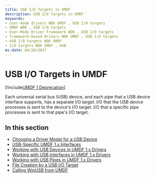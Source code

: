 ```yaml
---
title: USB I/O Targets in UMDF
description: USB I/O Targets in UMDF
keywords:
- user-mode drivers WDK UMDF , USB I/O targets
- UMDF WDK , USB I/O targets
- User-Mode Driver Framework WDK , USB I/O targets
- framework-based drivers WDK UMDF , USB I/O targets
- USB I/O targets WDK UMDF
- I/O targets WDK UMDF , USB
ms.date: 04/20/2017
---
```


# USB I/O Targets in UMDF

[!include[UMDF 1 Deprecation](../includes/umdf-1-deprecation.md)]

Each universal serial bus (USB) device, and each pipe that a USB device interface supports, has a separate I/O target. I/O that the USB device processes is sent to the device's I/O target. I/O that a specific pipe processes is sent to that pipe's I/O target.

## In this section


-   [Choosing a Driver Model for a USB Device](choosing-a-driver-model-for-a-usb-device.md)
-   [USB-Specific UMDF 1.x Interfaces](usb-specific-umdf-1-x-interfaces.md)
-   [Working with USB Devices in UMDF 1.x Drivers](working-with-usb-devices-in-umdf-1-x-drivers.md)
-   [Working with USB Interfaces in UMDF 1.x Drivers](working-with-usb-interfaces-in-umdf-1-x-drivers.md)
-   [Working with USB Pipes in UMDF 1.x Drivers](working-with-usb-pipes-in-umdf-1-x-drivers.md)
-   [File Creation by a USB I/O Target](file-creation-by-a-usb-i-o-target.md)
-   [Calling WinUSB from UMDF](escaping-to-winusb.md)

 

 





